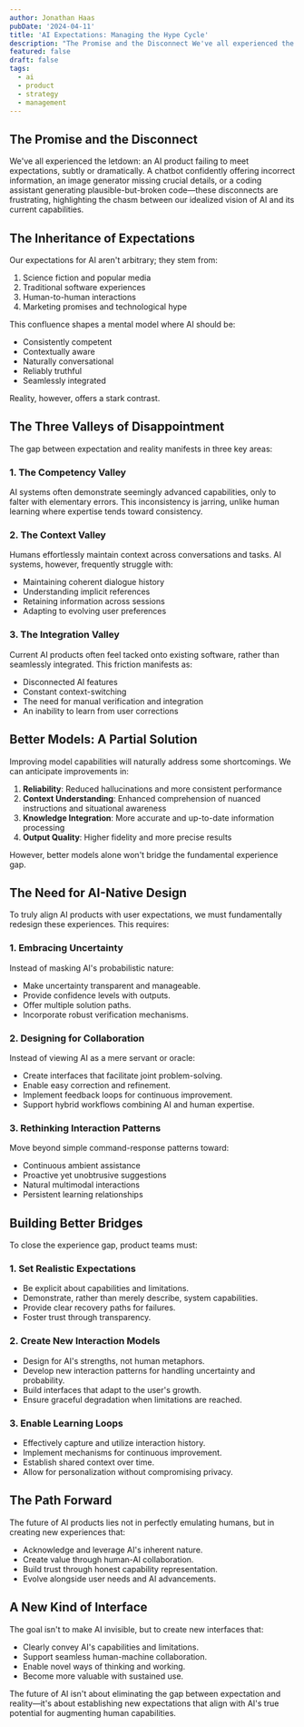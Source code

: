 ```yaml
---
author: Jonathan Haas
pubDate: '2024-04-11'
title: 'AI Expectations: Managing the Hype Cycle'
description: "The Promise and the Disconnect We've all experienced the letdown: an AI product failing to meet expectations, subtly or dramatically."
featured: false
draft: false
tags:
  - ai
  - product
  - strategy
  - management
---
```


## The Promise and the Disconnect

We've all experienced the letdown: an AI product failing to meet expectations, subtly or dramatically. A chatbot confidently offering incorrect information, an image generator missing crucial details, or a coding assistant generating plausible-but-broken code—these disconnects are frustrating, highlighting the chasm between our idealized vision of AI and its current capabilities.

## The Inheritance of Expectations

Our expectations for AI aren't arbitrary; they stem from:

1. Science fiction and popular media
2. Traditional software experiences
3. Human-to-human interactions
4. Marketing promises and technological hype

This confluence shapes a mental model where AI should be:

- Consistently competent
- Contextually aware
- Naturally conversational
- Reliably truthful
- Seamlessly integrated

Reality, however, offers a stark contrast.

## The Three Valleys of Disappointment

The gap between expectation and reality manifests in three key areas:

### 1. The Competency Valley

AI systems often demonstrate seemingly advanced capabilities, only to falter with elementary errors. This inconsistency is jarring, unlike human learning where expertise tends toward consistency.

### 2. The Context Valley

Humans effortlessly maintain context across conversations and tasks. AI systems, however, frequently struggle with:

- Maintaining coherent dialogue history
- Understanding implicit references
- Retaining information across sessions
- Adapting to evolving user preferences

### 3. The Integration Valley

Current AI products often feel tacked onto existing software, rather than seamlessly integrated. This friction manifests as:

- Disconnected AI features
- Constant context-switching
- The need for manual verification and integration
- An inability to learn from user corrections

## Better Models: A Partial Solution

Improving model capabilities will naturally address some shortcomings. We can anticipate improvements in:

1. **Reliability**: Reduced hallucinations and more consistent performance
2. **Context Understanding**: Enhanced comprehension of nuanced instructions and situational awareness
3. **Knowledge Integration**: More accurate and up-to-date information processing
4. **Output Quality**: Higher fidelity and more precise results

However, better models alone won't bridge the fundamental experience gap.

## The Need for AI-Native Design

To truly align AI products with user expectations, we must fundamentally redesign these experiences. This requires:

### 1. Embracing Uncertainty

Instead of masking AI's probabilistic nature:

- Make uncertainty transparent and manageable.
- Provide confidence levels with outputs.
- Offer multiple solution paths.
- Incorporate robust verification mechanisms.

### 2. Designing for Collaboration

Instead of viewing AI as a mere servant or oracle:

- Create interfaces that facilitate joint problem-solving.
- Enable easy correction and refinement.
- Implement feedback loops for continuous improvement.
- Support hybrid workflows combining AI and human expertise.

### 3. Rethinking Interaction Patterns

Move beyond simple command-response patterns toward:

- Continuous ambient assistance
- Proactive yet unobtrusive suggestions
- Natural multimodal interactions
- Persistent learning relationships

## Building Better Bridges

To close the experience gap, product teams must:

### 1. Set Realistic Expectations

- Be explicit about capabilities and limitations.
- Demonstrate, rather than merely describe, system capabilities.
- Provide clear recovery paths for failures.
- Foster trust through transparency.

### 2. Create New Interaction Models

- Design for AI's strengths, not human metaphors.
- Develop new interaction patterns for handling uncertainty and probability.
- Build interfaces that adapt to the user's growth.
- Ensure graceful degradation when limitations are reached.

### 3. Enable Learning Loops

- Effectively capture and utilize interaction history.
- Implement mechanisms for continuous improvement.
- Establish shared context over time.
- Allow for personalization without compromising privacy.

## The Path Forward

The future of AI products lies not in perfectly emulating humans, but in creating new experiences that:

- Acknowledge and leverage AI's inherent nature.
- Create value through human-AI collaboration.
- Build trust through honest capability representation.
- Evolve alongside user needs and AI advancements.

## A New Kind of Interface

The goal isn't to make AI invisible, but to create new interfaces that:

- Clearly convey AI's capabilities and limitations.
- Support seamless human-machine collaboration.
- Enable novel ways of thinking and working.
- Become more valuable with sustained use.

The future of AI isn't about eliminating the gap between expectation and reality—it's about establishing new expectations that align with AI's true potential for augmenting human capabilities.
